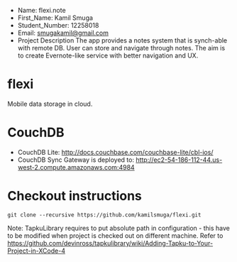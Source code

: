 + Name: flexi.note
+ First_Name: Kamil Smuga
+ Student_Number: 12258018
+ Email: smugakamil@gmail.com
+ Project Description
The app provides a notes system that is synch-able with remote DB. User can store
and navigate through notes. The aim is to create Evernote-like service with
better navigation and UX.


flexi
=====

Mobile data storage in cloud. 


# CouchDB
- CouchDB Lite: http://docs.couchbase.com/couchbase-lite/cbl-ios/
- CouchDB Sync Gateway is deployed to: http://ec2-54-186-112-44.us-west-2.compute.amazonaws.com:4984


# Checkout instructions

` git clone --recursive https://github.com/kamilsmuga/flexi.git `

Note: TapkuLibrary requires to put absolute path in configuration - this have to
be modified when project is checked out on different machine. Refer to https://github.com/devinross/tapkulibrary/wiki/Adding-Tapku-to-Your-Project-in-XCode-4


